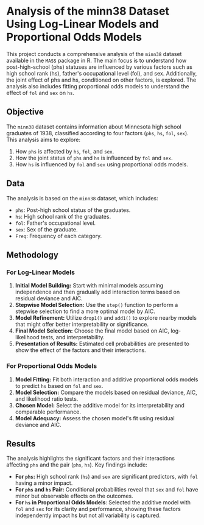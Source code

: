 # Analysis of the minn38 Dataset Using Log-Linear Models and Proportional Odds Models
This project conducts a comprehensive analysis of the `minn38` dataset available in the `MASS` package in R. The main focus is to understand how post-high-school (phs) statuses are influenced by various factors such as high school rank (hs), father's occupational level (fol), and sex. Additionally, the joint effect of phs and hs, conditioned on other factors, is explored. The analysis also includes fitting proportional odds models to understand the effect of `fol` and `sex` on `hs`.

## Objective

The `minn38` dataset contains information about Minnesota high school graduates of 1938, classified according to four factors (`phs`, `hs`, `fol`, `sex`). This analysis aims to explore:
1. How `phs` is affected by `hs`, `fol`, and `sex`.
2. How the joint status of `phs` and `hs` is influenced by `fol` and `sex`.
3. How `hs` is influenced by `fol` and `sex` using proportional odds models.

## Data

The analysis is based on the `minn38` dataset, which includes:
- `phs`: Post-high school status of the graduates.
- `hs`: High school rank of the graduates.
- `fol`: Father's occupational level.
- `sex`: Sex of the graduate.
- `Freq`: Frequency of each category.

## Methodology

### For Log-Linear Models
1. **Initial Model Building:** Start with minimal models assuming independence and then gradually add interaction terms based on residual deviance and AIC.
2. **Stepwise Model Selection:** Use the `step()` function to perform a stepwise selection to find a more optimal model by AIC.
3. **Model Refinement:** Utilize `drop1()` and `add1()` to explore nearby models that might offer better interpretability or significance.
4. **Final Model Selection:** Choose the final model based on AIC, log-likelihood tests, and interpretability.
5. **Presentation of Results:** Estimated cell probabilities are presented to show the effect of the factors and their interactions.

### For Proportional Odds Models
1. **Model Fitting:** Fit both interaction and additive proportional odds models to predict `hs` based on `fol` and `sex`.
2. **Model Selection:** Compare the models based on residual deviance, AIC, and likelihood ratio tests.
3. **Chosen Model:** Select the additive model for its interpretability and comparable performance.
4. **Model Adequacy:** Assess the chosen model's fit using residual deviance and AIC.

## Results

The analysis highlights the significant factors and their interactions affecting `phs` and the pair (`phs`, `hs`). Key findings include:

- **For `phs`:** High school rank (`hs`) and `sex` are significant predictors, with `fol` having a minor impact.
- **For `phs` and `hs` Pair:** Conditional probabilities reveal that `sex` and `fol` have minor but observable effects on the outcomes.
- **For `hs` in Proportional Odds Models**: Selected the additive model with `fol` and `sex` for its clarity and performance, showing these factors independently impact hs but not all variability is captured.
